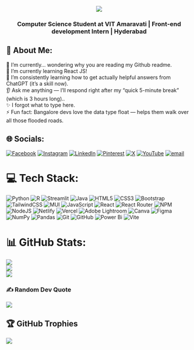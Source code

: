 <p align="center">
  <img src="https://readme-typing-svg.demolab.com?font=Consolas&weight=600&size=30&duration=4000&pause=1000&color=00F7F6&center=true&vCenter=true&width=1000&lines=Hey+there!+I+am+Ravi+Ashray;Passionate+Web+Developer+from+Hyderabad;Btw+how+did+you+end+up+stalking+me%3F;Bye+have+a+great+day+*falls+asleep+aggressively*" />
</p>



<h3 align="center">Computer Science Student at VIT Amaravati | Front-end development Intern | Hyderabad</h3>

## 💫 About Me:
🔭 I’m currently... wondering why you are reading my Github readme.<br>🌱 I’m currently learning React JS!<br>🤔 I’m consistently learning how to get actually helpful answers from ChatGPT (it’s a skill now).<br>👂 Ask me anything — I’ll respond right after my “quick 5-minute break” (which is 3 hours long)..<br>✨ I forgot what to type here.<br>⚡ Fun fact: Bangalore devs love the data type float — helps them walk over all those flooded roads.


## 🌐 Socials:
[![Facebook](https://img.shields.io/badge/Facebook-%231877F2.svg?logo=Facebook&logoColor=white)](https://facebook.com/ashray.namuduru) [![Instagram](https://img.shields.io/badge/Instagram-%23E4405F.svg?logo=Instagram&logoColor=white)](https://instagram.com/raviashray) [![LinkedIn](https://img.shields.io/badge/LinkedIn-%230077B5.svg?logo=linkedin&logoColor=white)](https://linkedin.com/in/raviashray) [![Pinterest](https://img.shields.io/badge/Pinterest-%23E60023.svg?logo=Pinterest&logoColor=white)](https://pinterest.com/raviashray15) [![X](https://img.shields.io/badge/X-black.svg?logo=X&logoColor=white)](https://x.com/raviashray) [![YouTube](https://img.shields.io/badge/YouTube-%23FF0000.svg?logo=YouTube&logoColor=white)](https://youtube.com/@raviashray1431) [![email](https://img.shields.io/badge/Email-D14836?logo=gmail&logoColor=white)](mailto:raviashray15@gmail.com) 

# 💻 Tech Stack:
![Python](https://img.shields.io/badge/python-3670A0?style=for-the-badge&logo=python&logoColor=ffdd54) ![R](https://img.shields.io/badge/r-%23276DC3.svg?style=for-the-badge&logo=r&logoColor=white) ![Streamlit](https://img.shields.io/badge/Streamlit-%23FE4B4B.svg?style=for-the-badge&logo=streamlit&logoColor=white) ![Java](https://img.shields.io/badge/java-%23ED8B00.svg?style=for-the-badge&logo=openjdk&logoColor=white) ![HTML5](https://img.shields.io/badge/html5-%23E34F26.svg?style=for-the-badge&logo=html5&logoColor=white) ![CSS3](https://img.shields.io/badge/css3-%231572B6.svg?style=for-the-badge&logo=css3&logoColor=white) ![Bootstrap](https://img.shields.io/badge/bootstrap-%238511FA.svg?style=for-the-badge&logo=bootstrap&logoColor=white) ![TailwindCSS](https://img.shields.io/badge/tailwindcss-%2338B2AC.svg?style=for-the-badge&logo=tailwind-css&logoColor=white) ![MUI](https://img.shields.io/badge/MUI-%230081CB.svg?style=for-the-badge&logo=mui&logoColor=white) ![JavaScript](https://img.shields.io/badge/javascript-%23323330.svg?style=for-the-badge&logo=javascript&logoColor=%23F7DF1E) ![React](https://img.shields.io/badge/react-%2320232a.svg?style=for-the-badge&logo=react&logoColor=%2361DAFB) ![React Router](https://img.shields.io/badge/React_Router-CA4245?style=for-the-badge&logo=react-router&logoColor=white) ![NPM](https://img.shields.io/badge/NPM-%23CB3837.svg?style=for-the-badge&logo=npm&logoColor=white) ![NodeJS](https://img.shields.io/badge/node.js-6DA55F?style=for-the-badge&logo=node.js&logoColor=white) ![Netlify](https://img.shields.io/badge/netlify-%23000000.svg?style=for-the-badge&logo=netlify&logoColor=#00C7B7) ![Vercel](https://img.shields.io/badge/vercel-%23000000.svg?style=for-the-badge&logo=vercel&logoColor=white) ![Adobe Lightroom](https://img.shields.io/badge/Adobe%20Lightroom-31A8FF.svg?style=for-the-badge&logo=Adobe%20Lightroom&logoColor=white) ![Canva](https://img.shields.io/badge/Canva-%2300C4CC.svg?style=for-the-badge&logo=Canva&logoColor=white) ![Figma](https://img.shields.io/badge/figma-%23F24E1E.svg?style=for-the-badge&logo=figma&logoColor=white) ![NumPy](https://img.shields.io/badge/numpy-%23013243.svg?style=for-the-badge&logo=numpy&logoColor=white) ![Pandas](https://img.shields.io/badge/pandas-%23150458.svg?style=for-the-badge&logo=pandas&logoColor=white) ![Git](https://img.shields.io/badge/git-%23F05033.svg?style=for-the-badge&logo=git&logoColor=white) ![GitHub](https://img.shields.io/badge/github-%23121011.svg?style=for-the-badge&logo=github&logoColor=white) ![Power Bi](https://img.shields.io/badge/power_bi-F2C811?style=for-the-badge&logo=powerbi&logoColor=black) ![Vite](https://img.shields.io/badge/vite-%23646CFF.svg?style=for-the-badge&logo=vite&logoColor=white)
# 📊 GitHub Stats:
![](https://github-readme-stats.vercel.app/api?username=RaviAshray15&theme=one_dark_pro&hide_border=false&include_all_commits=false&count_private=false)<br/>
![](https://nirzak-streak-stats.vercel.app/?user=RaviAshray15&theme=one_dark_pro&hide_border=false)<br/>
![](https://github-readme-stats.vercel.app/api/top-langs/?username=RaviAshray15&theme=one_dark_pro&hide_border=false&include_all_commits=false&count_private=false&layout=compact)

### ✍️ Random Dev Quote
![](https://quotes-github-readme.vercel.app/api?type=horizontal&theme=radical)

## 🏆 GitHub Trophies
![](https://github-profile-trophy.vercel.app/?username=RaviAshray15&theme=radical&no-frame=true&no-bg=true&margin-w=4)

